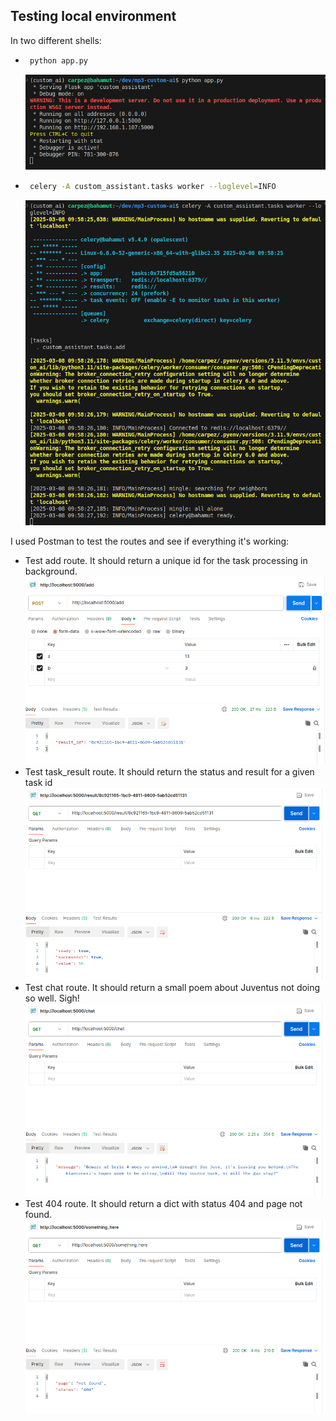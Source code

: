 ## Testing local environment
In two different shells:
 - ```bash
    python app.py
    ```
    ![Local app](custom_assistant/static/readme/local_app.png)
 - ```bash
    celery -A custom_assistant.tasks worker --loglevel=INFO
    ```
    ![Local celery](custom_assistant/static/readme/local_celery.png)

I used Postman to test the routes and see if everything it's working:
 - Test add route. It should return a unique id for the task processing in background.
    ![Test add route](custom_assistant/static/readme/test_add_route.png)
 - Test task_result route. It should return the status and result for a given task id
    ![Test task_result route](custom_assistant/static/readme/test_task_result_route.png)
 - Test chat route. It should return a small poem about Juventus not doing so well. Sigh!
    ![Test chat route](custom_assistant/static/readme/test_chat_route.png)
 - Test 404 route. It should return a dict with status 404 and page not found.
    ![Test 404 route](custom_assistant/static/readme/test_404_route.png)